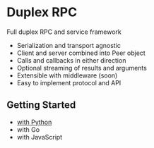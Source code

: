 # Duplex RPC

Full duplex RPC and service framework

 * Serialization and transport agnostic
 * Client and server combined into Peer object
 * Calls and callbacks in either direction
 * Optional streaming of results and arguments
 * Extensible with middleware (soon)
 * Easy to implement protocol and API

## Getting Started

 * [with Python](http://progrium.viewdocs.io/duplex/getting-started/python)
 * with Go
 * with JavaScript
